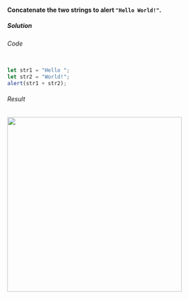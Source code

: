 #### Concatenate the two strings to alert `"Hello World!"`.

<h5>Solution</h5>

###### Code

```JavaScript

let str1 = "Hello ";
let str2 = "World!";
alert(str1 + str2);

```

###### Result
<img src="https://github.com/gurjeetsinghvirdee/W3Schools-Frontend-Development-Exercises/assets/73753957/3d3f20c2-82b5-457f-998f-0fd62b91504b" width="400" />
